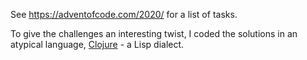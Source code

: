 See <https://adventofcode.com/2020/> for a list of tasks.

To give the challenges an interesting twist, I coded the solutions
in an atypical language, [Clojure](https://clojure.org/) - a Lisp dialect.
